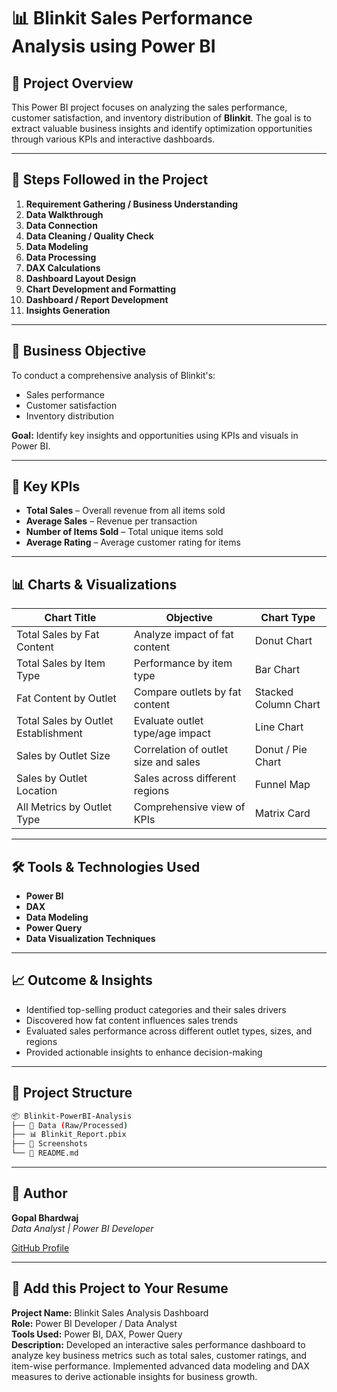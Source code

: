 
# 📊 Blinkit Sales Performance Analysis using Power BI

## 📝 Project Overview

This Power BI project focuses on analyzing the sales performance, customer satisfaction, and inventory distribution of **Blinkit**. The goal is to extract valuable business insights and identify optimization opportunities through various KPIs and interactive dashboards.

---

## 🚀 Steps Followed in the Project

1. **Requirement Gathering / Business Understanding**
2. **Data Walkthrough**
3. **Data Connection**
4. **Data Cleaning / Quality Check**
5. **Data Modeling**
6. **Data Processing**
7. **DAX Calculations**
8. **Dashboard Layout Design**
9. **Chart Development and Formatting**
10. **Dashboard / Report Development**
11. **Insights Generation**

---

## 🎯 Business Objective

To conduct a comprehensive analysis of Blinkit's:
- Sales performance  
- Customer satisfaction  
- Inventory distribution  

**Goal:** Identify key insights and opportunities using KPIs and visuals in Power BI.

---

## 📌 Key KPIs

- **Total Sales** – Overall revenue from all items sold  
- **Average Sales** – Revenue per transaction  
- **Number of Items Sold** – Total unique items sold  
- **Average Rating** – Average customer rating for items

---

## 📊 Charts & Visualizations

| Chart Title | Objective | Chart Type |
|-------------|-----------|-------------|
| Total Sales by Fat Content | Analyze impact of fat content | Donut Chart |
| Total Sales by Item Type | Performance by item type | Bar Chart |
| Fat Content by Outlet | Compare outlets by fat content | Stacked Column Chart |
| Total Sales by Outlet Establishment | Evaluate outlet type/age impact | Line Chart |
| Sales by Outlet Size | Correlation of outlet size and sales | Donut / Pie Chart |
| Sales by Outlet Location | Sales across different regions | Funnel Map |
| All Metrics by Outlet Type | Comprehensive view of KPIs | Matrix Card |

---

## 🛠️ Tools & Technologies Used

- **Power BI**
- **DAX**
- **Data Modeling**
- **Power Query**
- **Data Visualization Techniques**

---

## 📈 Outcome & Insights

- Identified top-selling product categories and their sales drivers
- Discovered how fat content influences sales trends
- Evaluated sales performance across different outlet types, sizes, and regions
- Provided actionable insights to enhance decision-making

---

## 📁 Project Structure

```bash
📦 Blinkit-PowerBI-Analysis
├── 📁 Data (Raw/Processed)
├── 📊 Blinkit_Report.pbix
├── 📸 Screenshots
└── 📄 README.md
```

---

## 🙌 Author

**Gopal Bhardwaj**  
_Data Analyst | Power BI Developer_

[GitHub Profile](https://github.com/GOPALBHARDWAJ520)

---

## 📌 Add this Project to Your Resume

**Project Name:** Blinkit Sales Analysis Dashboard  
**Role:** Power BI Developer / Data Analyst  
**Tools Used:** Power BI, DAX, Power Query  
**Description:** Developed an interactive sales performance dashboard to analyze key business metrics such as total sales, customer ratings, and item-wise performance. Implemented advanced data modeling and DAX measures to derive actionable insights for business growth.
